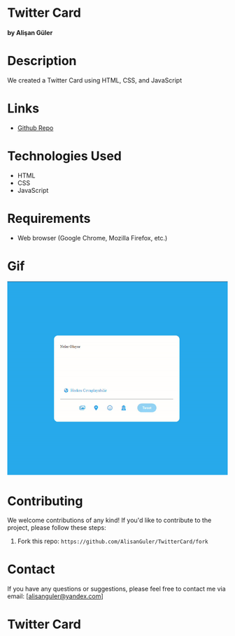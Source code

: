 # Twitter Card #

#### by Alişan Güler

# Description

We created a Twitter Card using HTML, CSS, and JavaScript

# Links

- [Github Repo](https://github.com/AlisanGuler/TwitterCard)

# Technologies Used

- HTML
- CSS
- JavaScript

# Requirements

- Web browser (Google Chrome, Mozilla Firefox, etc.)

# Gif

<img src="/TwitterCard.gif" max-width="100%" height="auto" >


# Contributing

We welcome contributions of any kind! If you'd like to contribute to the project, please follow these steps:

1. Fork this repo: `https://github.com/AlisanGuler/TwitterCard/fork`

# Contact

If you have any questions or suggestions, please feel free to contact me via email: [alisanguler@yandex.com]
# Twitter Card #
